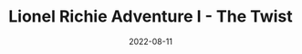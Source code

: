 ---
title: Lionel Richie Adventure I - The Twist
description: The following is a table of data for a choose-your-own-adventure book set in a town where your are desperately trying to buy the new Lionel Richie CD, but every shop seems to be sold out.
date: 2022-08-11
tags: 
- lionel richie
- short
layout: layouts/game.njk
prompt: The following is a table of data for a choose-your-own-adventure book set in a town where your are desperately trying to buy the new Lionel Richie CD, but every shop seems to be sold out. Each row represents one page. Each page has two or three different choices. The game is won when you obtain the new CD, or lost when the shops close for the evening. In the book the text is very descriptive and written in exciting language. It should not be possible to get stuck in a loop. The choices can involve interacting with items, navigating or talking to characters. No page should have similar long page text to another page. At least one page ends with the reader winning. If a page has no choices that link to its page number is should be empty and have no choices. A reader should have to make around 6 choices to get to a win or lose state.
raw_output: "|1|The Street|You are standing outside the shop. You have been looking for the new Lionel Richie CD all day, but every shop seems to be sold out. You check your watch. It is getting late and the shops will be closing soon. You need to find the CD before the shops close for the evening. What do you do?|Go into the shop|2|Check other shops|3|Go home|4|^|2|The Shop|You walk into the shop and head for the music section. The CD is not on the shelves. You ask the shop assistant if they have any in stock. They say they are all sold out. What do you do?|Leave the shop|1|Search the shelves|2|^|3|The Street|You check the other shops but they are all sold out. You check your watch. It is getting late and the shops will be closing soon. You need to find the CD before the shops close for the evening. What do you do?|Go into the shop|2|Check other shops|3|Go home|4|^|4|Your House|You go home and search for the CD. You find it on your bedside table. You put it on and listen to it. You are happy. You have won.|"
---